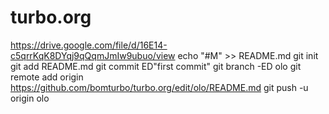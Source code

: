 # turbo.org
https://drive.google.com/file/d/16E14-c5qrrKqK8DYqj9qQqmJmIw9ubuo/view
echo "#M" >> README.md
git init
git add README.md
git commit ED"first commit"
git branch -ED olo
git remote add origin https://github.com/bomturbo/turbo.org/edit/olo/README.md
git push -u origin olo
